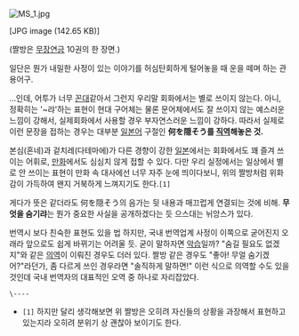 ![MS_1.jpg](//rv.wkcdn.net/http://rigvedawiki.net/r1/pds/MS_1.jpg)

[JPG image (142.65 KB)]

  
(짤방은 [무장연금](%EB%AC%B4%EC%9E%A5%EC%97%B0%EA%B8%88.md) 10권의 한 장면.)

일단은 뭔가 내밀한 사정이 있는 이야기를 허심탄회하게 털어놓을 때 운을 떼며 하는 관용어구.

…인데, 어투가 너무 [꼰대](%EA%BC%B0%EB%8C%80.md)같아서 그런지 우리말 회화에서는 별로 쓰이지 않는다. 아니,
정확히는 '~랴'하는 표현이 현대 구어체는 물론 문어체에서도 잘 쓰이지 않는 예스러운 느낌이 강해서, 실제회화에서 사용할 경우 부자연스러운
느낌이 강하다. 따라서 실제로 이런 문장을 접하는 경우는 대부분 [일본어](%EC%9D%BC%EB%B3%B8%EC%96%B4.md)
구절인 **何を隠そう를 [직역](%EC%A7%81%EC%97%AD.md)해놓은 것.**

본심(혼네)과 겉치레(다테마에)가 다른 경향이 강한 [일본](%EC%9D%BC%EB%B3%B8.md)에서는 회화에서도 꽤 즐겨 쓰이는
어휘로, [만화](%EB%A7%8C%ED%99%94.md)에서도 심심치 않게 접할 수 있다. 다만 우리 실정에서는 일상에서 별로 안
쓰이는 표현이 만화 속 대사에선 너무 자주 눈에 띄이다보니, 위의 짤방처럼 위화감이 가득하여 왠지 거북하게 느껴지기도 한다.`[1]`

게다가 뜻은 같더라도 何を隠そう의 음가는 뒷 내용과 매끄럽게 연결되는 것에 비해. **무엇을 숨기랴**는 뭔가 중요한 사실을 공개하겠다는 듯
으스대는 뉘앙스가 있다.

번역시 보다 친숙한 표현도 있을 법 하지만, 국내 번역업계 사정이 이쪽으로 굳어진지 오래라 앞으로도 쉽게 바뀌기는 어려울 듯. 굳이 말하자면
[악습](%EC%95%85%EC%8A%B5.md)일까? "숨길 필요도 없겠지"와 같은
[의역](%EC%9D%98%EC%97%AD.md)이 이뤄진 경우도 더러 있다. 짤방 같은 경우도 "좋아! 무얼 숨기겠어?"라던가, 좀
다르게 쓰인 경우라면 "솔직하게 말하면!" 이런 식으로 의역할 수도 있을 것인데 국내 번역자의 대표적인 오역 중 하나로 자리잡았다.

`\----`

  * `[1]` 하지만 달리 생각해보면 위 짤방은 오히려 자신들의 상황을 과장해서 표현하고 있는지라 오히려 분위기 상 괜찮아 보이기도 한다.

